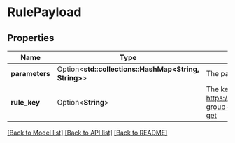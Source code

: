 # RulePayload

## Properties

Name | Type | Description | Notes
------------ | ------------- | ------------- | -------------
**parameters** | Option<**std::collections::HashMap<String, String>**> | The parameters of the rule | [optional]
**rule_key** | Option<**String**> | The key of the rule. See https://developer.atlassian.com/cloud/jira/platform/rest/v3/api-group-workflows/\\#api-rest-api-3-workflows-capabilities-get | [optional]

[[Back to Model list]](../README.md#documentation-for-models) [[Back to API list]](../README.md#documentation-for-api-endpoints) [[Back to README]](../README.md)


